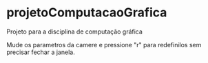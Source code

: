 # projetoComputacaoGrafica
Projeto para a disciplina de computação gráfica

Mude os parametros da camere e pressione "r" para redefinilos sem precisar fechar a janela.
